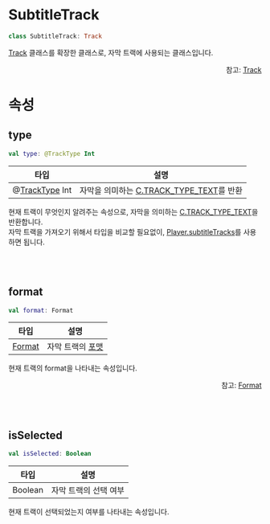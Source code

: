 # SubtitleTrack

```kotlin
class SubtitleTrack: Track
```
[Track](../track/home.md) 클래스를 확장한 클래스로, 자막 트랙에 사용되는 클래스입니다.

<div align="right">
참고: <a href="../track/home.md">Track</a>
</div>

# 속성

## type
```kotlin
val type: @TrackType Int
```
|타입|설명|
|:--:|:--:|
|@[TrackType](https://developer.android.com/reference/androidx/media3/common/C.TrackType) Int|자막을 의미하는 [C.TRACK_TYPE_TEXT](https://developer.android.com/reference/androidx/media3/common/C#TRACK_TYPE_TEXT())를 반환|

현재 트랙이 무엇인지 알려주는 속성으로, 자막을 의미하는 [C.TRACK_TYPE_TEXT](https://developer.android.com/reference/androidx/media3/common/C#TRACK_TYPE_TEXT())을 반환합니다.<br>
자막 트랙을 가져오기 위해서 타입을 비교할 필요없이, [Player.subtitleTracks](../../interface/player/home.md#subtitletracks)를 사용하면 됩니다.

<br><br>
## format
```kotlin
val format: Format
```
|타입|설명|
|:--:|:--:|
|[Format](https://developer.android.com/reference/androidx/media3/common/Format)|자막 트랙의 [포맷](https://developer.android.com/reference/androidx/media3/common/Format)|

현재 트랙의 format을 나타내는 속성입니다.

<div align="right">
참고: <a href="https://developer.android.com/reference/androidx/media3/common/Format">Format</a>
</div>

<br><br>
## isSelected
```kotlin
val isSelected: Boolean
```
|타입|설명|
|:--:|:--:|
|Boolean|자막 트랙의 선택 여부|

현재 트랙이 선택되었는지 여부를 나타내는 속성입니다.
